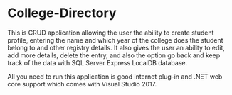 # College-Directory
This is CRUD application allowing the user the ability to create student profile, entering the name and which year of the college does the student belong to and other registry details. It also gives the user an ability to edit, add more details, delete the entry, and also the option go back and keep track of the data with SQL Server Express LocalDB database. 

All you need to run this application is good internet plug-in and .NET web core support which comes with Visual Studio 2017.

